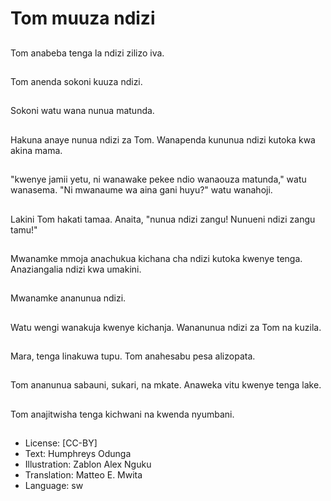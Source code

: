 # Tom muuza ndizi

##
Tom anabeba tenga la ndizi zilizo iva.

##
Tom anenda sokoni kuuza ndizi.

##
Sokoni watu wana nunua matunda.

##
Hakuna anaye nunua ndizi za Tom. Wanapenda kununua ndizi kutoka kwa akina mama.

##
"kwenye jamii yetu, ni wanawake pekee ndio wanaouza matunda," watu wanasema. "Ni mwanaume wa aina gani huyu?" watu wanahoji.

##
Lakini Tom hakati tamaa. Anaita, "nunua ndizi zangu! Nunueni ndizi zangu tamu!"

##
Mwanamke mmoja anachukua kichana cha ndizi kutoka kwenye tenga. Anaziangalia ndizi kwa umakini.

##
Mwanamke ananunua ndizi.

##
Watu wengi wanakuja kwenye kichanja. Wananunua ndizi za Tom na kuzila.

##
Mara, tenga linakuwa tupu. Tom anahesabu pesa alizopata.

##
Tom ananunua sabauni, sukari, na mkate. Anaweka vitu kwenye tenga lake.

##
Tom anajitwisha tenga kichwani na kwenda nyumbani.

##
* License: [CC-BY]
* Text: Humphreys Odunga
* Illustration: Zablon Alex Nguku
* Translation: Matteo E. Mwita
* Language: sw
